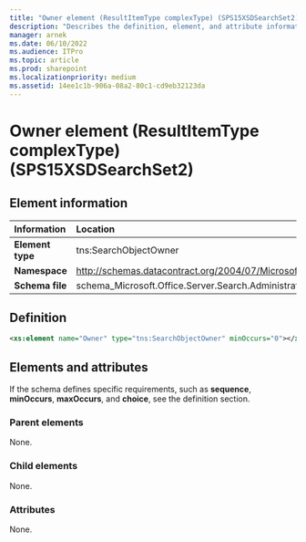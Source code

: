 ```yaml
---
title: "Owner element (ResultItemType complexType) (SPS15XSDSearchSet2)"
description: "Describes the definition, element, and attribute information for the Owner element (ResultItemType complexType) (SPS15XSDSearchSet2)."
manager: arnek
ms.date: 06/10/2022
ms.audience: ITPro
ms.topic: article
ms.prod: sharepoint
ms.localizationpriority: medium
ms.assetid: 14ee1c1b-906a-08a2-80c1-cd9eb32123da
---
```


# Owner element (ResultItemType complexType) (SPS15XSDSearchSet2)

 
  
## Element information

|Information|Location|
|:-----|:-----|
|**Element type**|tns:SearchObjectOwner|
|**Namespace**|http://schemas.datacontract.org/2004/07/Microsoft.Office.Server.Search.Administration|
|**Schema file**|schema_Microsoft.Office.Server.Search.Administration.xsd|
   
## Definition

```XML
<xs:element name="Owner" type="tns:SearchObjectOwner" minOccurs="0"></xs:element>

```

## Elements and attributes

If the schema defines specific requirements, such as **sequence**, **minOccurs**, **maxOccurs**, and **choice**, see the definition section. 
  
### Parent elements

None.
  
### Child elements

None.
  
### Attributes

None.
  

